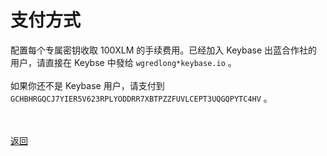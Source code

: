 # 支付方式

配置每个专属密钥收取 100XLM 的手续费用。已经加入 Keybase 出蓝合作社的用户，请直接在 Keybse 中發给 `wgredlong*keybase.io` 。
<br><br>
如果你还不是 Keybase 用户，请支付到 `GCHBHRGQCJ7YIER5V623RPLYODDRR7XBTPZZFUVLCEPT3UQGQPYTC4HV` 。


<br><br><a href="https://wgredlong.github.io/stablekey.html">返回


